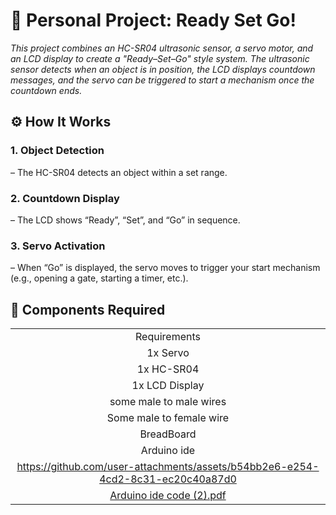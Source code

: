 
# 🏁 Personal Project: Ready Set Go!
*This project combines an HC-SR04 ultrasonic sensor, a servo motor, and an LCD display to create a "Ready–Set–Go" style system. The ultrasonic sensor detects when an object is in position, the LCD displays countdown messages, and the servo can be triggered to start a mechanism once the countdown ends.*

## ⚙️ How It Works
### 1. Object Detection 
– The HC-SR04 detects an object within a set range.

### 2. Countdown Display
– The LCD shows “Ready”, “Set”, and “Go” in sequence.

### 3. Servo Activation
– When “Go” is displayed, the servo moves to trigger your start mechanism (e.g., opening a gate, starting a timer, etc.).



## 🧰 Components Required
|                                                     |
| :------------------------------------------------------------------------: |
|Requirements |
| 1x Servo |
| 1x HC-SR04 |
| 1x LCD Display
| some male to male  wires |
| Some male to female wire |
|BreadBoard |
| Arduino ide |
| https://github.com/user-attachments/assets/b54bb2e6-e254-4cd2-8c31-ec20c40a87d0 |
| [Arduino ide code (2).pdf](https://github.com/user-attachments/files/21417018/Arduino.ide.code.2.pdf)|

